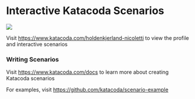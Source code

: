 # Interactive Katacoda Scenarios

[![](http://shields.katacoda.com/katacoda/holdenkjerland-nicoletti/count.svg)](https://www.katacoda.com/holdenkjerland-nicoletti "Get your profile on Katacoda.com")

Visit https://www.katacoda.com/holdenkjerland-nicoletti to view the profile and interactive scenarios

### Writing Scenarios
Visit https://www.katacoda.com/docs to learn more about creating Katacoda scenarios

For examples, visit https://github.com/katacoda/scenario-example
